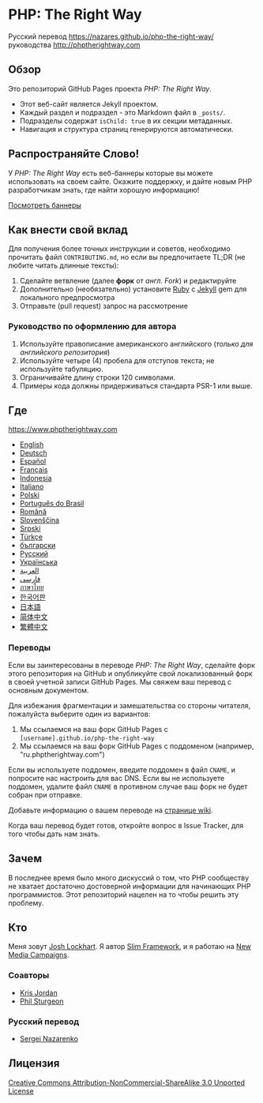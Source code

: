 # PHP: The Right Way

Русский перевод <https://nazares.github.io/php-the-right-way/> руководства <http://phptherightway.com>

## Обзор

Это репозиторий GitHub Pages проекта _PHP: The Right Way_.

* Этот веб-сайт является Jekyll проектом.
* Каждый раздел и подраздел - это Markdown файл в `_posts/`.
* Подразделы содержат `isChild: true` в их секции метаданных.
* Навигация и структура страниц генерируются автоматически.

## Распространяйте Слово&excl;

У _PHP: The Right Way_ есть веб-баннеры которые вы можете использовать на своем
сайте. Окажите поддержку, и дайте новым PHP разработчикам знать, где найти хорошую информацию!

[Посмотреть баннеры](https://www.phptherightway.com/banners.html)

## Как внести свой вклад

Для получения более точных инструкции и советов, необходимо прочитать файл
`CONTRIBUTING.md`, но если вы предпочитаете TL;DR (не любите читать длинные тексты):

1. Сделайте ветвление (далее **форк** от _англ. Fork_) и редактируйте
2. Дополнительно (необязательно) установите [Ruby](https://rvm.io/rvm/install/)
с [Jekyll](https://github.com/mojombo/jekyll/) gem для локального предпросмотра
3. Отправьте (pull request) запрос на рассмотрение

### Руководство по оформлению для автора

1. Используйте правописание американского английского (_только для английского репозитория_)
2. Используйте четыре (4) пробела для отступов текста; не используйте табуляцию.
3. Ограничивайте длину строки 120 символами.
4. Примеры кода должны придерживаться стандарта PSR-1 или выше.

## Где

<https://www.phptherightway.com>

* [English](https://www.phptherightway.com)
* [Deutsch](https://rwetzlmayr.github.io/php-the-right-way)
* [Español](https://phpdevenezuela.github.io/php-the-right-way)
* [Français](https://eilgin.github.io/php-the-right-way/)
* [Indonesia](https://id.phptherightway.com)
* [Italiano](https://it.phptherightway.com)
* [Polski](https://pl.phptherightway.com)
* [Português do Brasil](https://br.phptherightway.com)
* [Română](https://bgui.github.io/php-the-right-way/)
* [Slovenščina](https://sl.phptherightway.com)
* [Srpski](https://phpsrbija.github.io/php-the-right-way/)
* [Türkçe](https://hkulekci.github.io/php-the-right-way/)
* [български](https://bg.phptherightway.com)
* [Русский](https://nazares.github.io/php-the-right-way/)
* [Українська](https://iflista.github.io/php-the-right-way/)
* [العربية](https://adaroobi.github.io/php-the-right-way/)
* [فارسى](https://novid.github.io/php-the-right-way/)
* [ภาษาไทย](https://apzentral.github.io/php-the-right-way/)
* [한국어판](https://modernpug.github.io/php-the-right-way)
* [日本語](https://ja.phptherightway.com)
* [简体中文](https://laravel-china.github.io/php-the-right-way/)
* [繁體中文](https://laravel-taiwan.github.io/php-the-right-way)

### Переводы

Если вы заинтересованы в переводе _PHP: The Right Way_, сделайте форк этого репозитория на GitHub и опубликуйте свой локализованный форк в своей учетной записи GitHub Pages. Мы свяжем ваш перевод с основным документом.

Для избежания фрагментации и замешательства со стороны читателя, пожалуйста выберите один из вариантов:

1. Мы ссылаемся на ваш форк GitHub Pages c `[username].github.io/php-the-right-way`
2. Мы ссылаемся на ваш форк GitHub Pages с поддоменом (например, "ru.phptherightway.com")

Если вы используете поддомен, введите поддомен в файл `CNAME`, и попросите нас настроить для вас DNS. Если вы не используете поддомен, удалите файл `CNAME` в противном случае ваш форк не будет собран при отправке.

Добавьте информацию о вашем переводе на [странице wiki](https://github.com/codeguy/php-the-right-way/wiki/Translations).

Когда ваш перевод будет готов, откройте вопрос в Issue Tracker, для того чтобы дать нам знать.

## Зачем

В последнее время было много дискуссий о том, что PHP сообществу не хватает достаточно достоверной информации для начинающих PHP программистов. Этот репозиторий нацелен на то чтобы решить эту проблему.

## Кто

Меня зовут [Josh Lockhart](https://twitter.com/codeguy). Я автор [Slim Framework](https://www.slimframework.com/), и я работаю на [New Media Campaigns](https://www.newmediacampaigns.com/).

### Соавторы

* [Kris Jordan](https://krisjordan.com/)
* [Phil Sturgeon](https://phil.tech/)

### Русский перевод

* [Sergei Nazarenko](https://nazares.ru/)

## Лицензия

[Creative Commons Attribution-NonCommercial-ShareAlike 3.0 Unported License](https://creativecommons.org/licenses/by-nc-sa/3.0/)
